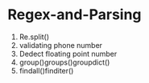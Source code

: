 # Regex-and-Parsing

1) Re.split()
2) validating phone number
3) Dedect floating point number
4) group()groups()groupdict()
5) findall()finditer()
